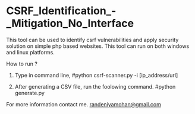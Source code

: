 # CSRF_Identification_-_Mitigation_No_Interface

This tool can be used to identify csrf vulnerabilities and apply security solution on simple php based websites. This tool can run on both windows and linux platforms.

How to run ?
1. Type in command line,
    #python csrf-scanner.py -i [ip_address/url]

2. After generating a CSV file, run the foolowing command.
    #python generate.py

For more information contact me. randeniyamohan@gmail.com
